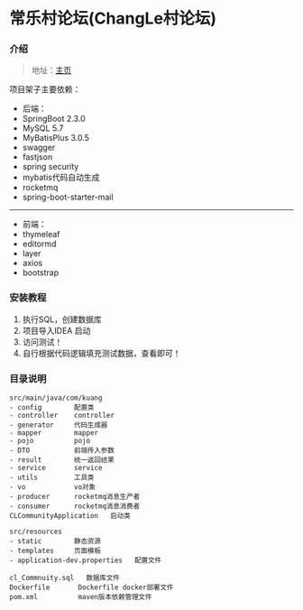 # 常乐村论坛(ChangLe村论坛)

### 介绍


> 地址：[主页](124.222.35.20:9900/index)

项目架子主要依赖：
- 后端：
- SpringBoot 2.3.0
- MySQL 5.7
- MyBatisPlus 3.0.5
- swagger
- fastjson
- spring security
- mybatis代码自动生成
- rocketmq
- spring-boot-starter-mail
---
- 前端：
- thymeleaf
- editormd
- layer
- axios
- bootstrap


### 安装教程

1.  执行SQL，创建数据库
2.  项目导入IDEA 启动
3.  访问测试！
4.  自行根据代码逻辑填充测试数据，查看即可！

### 目录说明
```shell script
src/main/java/com/kuang
- config        配置类
- controller    controller
- generator     代码生成器
- mapper        mapper
- pojo          pojo
- DTO           前端传入参数
- result        统一返回结果
- service       service
- utils         工具类
- vo            vo对象
- producer      rocketmq消息生产者
- consumer      rocketmq消息消费者
CLCommunityApplication   启动类

src/resources
- static        静态资源
- templates     页面模板
- application-dev.properties   配置文件

cl_Commnuity.sql   数据库文件
Dockerfile       Dockerfile docker部署文件
pom.xml          maven版本依赖管理文件
```


